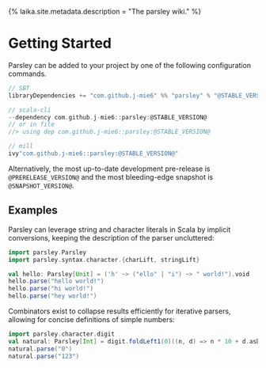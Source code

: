 {%
laika.site.metadata.description = "The parsley wiki."
%}
# Getting Started
Parsley can be added to your project by one of the following configuration commands.

```scala
// SBT
libraryDependencies += "com.github.j-mie6" %% "parsley" % "@STABLE_VERSION@"

// scala-cli
--dependency com.github.j-mie6::parsley:@STABLE_VERSION@
// or in file
//> using dep com.github.j-mie6::parsley:@STABLE_VERSION@

// mill
ivy"com.github.j-mie6::parsley:@STABLE_VERSION@"
```

Alternatively, the most up-to-date development pre-release is `@PRERELEASE_VERSION@` and the
most bleeding-edge snapshot is `@SNAPSHOT_VERSION@`.

## Examples
Parsley can leverage string and character literals in Scala by implicit conversions, keeping the
description of the parser uncluttered:

```scala mdoc:to-string
import parsley.Parsley
import parsley.syntax.character.{charLift, stringLift}

val hello: Parsley[Unit] = ('h' ~> ("ello" | "i") ~> " world!").void
hello.parse("hello world!")
hello.parse("hi world!")
hello.parse("hey world!")
```

Combinators exist to collapse results efficiently for iterative parsers, allowing for concise
definitions of simple numbers:

```scala mdoc:to-string
import parsley.character.digit
val natural: Parsley[Int] = digit.foldLeft1(0)((n, d) => n * 10 + d.asDigit)
natural.parse("0")
natural.parse("123")
```
